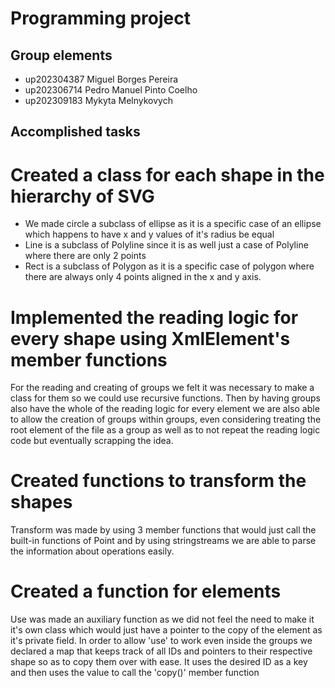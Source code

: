 
# Programming project

## Group elements


- up202304387 Miguel Borges Pereira
- up202306714 Pedro Manuel Pinto Coelho
- up202309183 Mykyta Melnykovych


## Accomplished tasks

# Created a class for each shape in the hierarchy of SVG
- We made circle a subclass of ellipse as it is a specific case of an ellipse which happens to have x and y values of it's radius be equal 
- Line is a subclass of Polyline since it is as well just a case of Polyline where there are only 2 points 
- Rect is a subclass of Polygon as it is a specific case of polygon where there are always only 4 points aligned in the x and y axis.
# Implemented the reading logic for every shape using XmlElement's member functions 
For the reading and creating of groups we felt it was necessary to make a class for them so we could use recursive functions. Then by having groups also have the whole of the reading logic for every element we are also able to allow the creation of groups within groups, even considering treating the root element of the file as a group as well as to not repeat the reading logic code but eventually scrapping the idea.
# Created functions to transform the shapes
Transform was made by using 3 member functions that would just call the built-in functions of Point and by using stringstreams we are able to parse the information about operations easily.
# Created a function for <use> elements
Use was made an auxiliary function as we did not feel the need to make it it's own class which would just have a pointer to the copy of the element as it's private field. In order to allow 'use' to work even inside the groups we declared a map that keeps track of all IDs and pointers to their respective shape so as to copy them over with ease. It uses the desired ID as a key and then uses the value to call the 'copy()' member function
